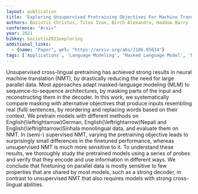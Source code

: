 ```yaml
---
layout: publication
title: 'Exploring Unsupervised Pretraining Objectives For Machine Translation'
authors: Baziotis Christos, Titov Ivan, Birch Alexandra, Haddow Barry
conference: "Arxiv"
year: 2021
bibkey: baziotis2021exploring
additional_links:
  - {name: "Paper", url: "https://arxiv.org/abs/2106.05634"}
tags: ['Applications', 'Language Modeling', 'Masked Language Model', 'Model Architecture', 'Pretraining Methods', 'Training Techniques']
---
```

Unsupervised cross-lingual pretraining has achieved strong results in neural machine translation (NMT), by drastically reducing the need for large parallel data. Most approaches adapt masked-language modeling (MLM) to sequence-to-sequence architectures, by masking parts of the input and reconstructing them in the decoder. In this work, we systematically compare masking with alternative objectives that produce inputs resembling real (full) sentences, by reordering and replacing words based on their context. We pretrain models with different methods on English\(\leftrightarrow\)German, English\(\leftrightarrow\)Nepali and English\(\leftrightarrow\)Sinhala monolingual data, and evaluate them on NMT. In (semi-) supervised NMT, varying the pretraining objective leads to surprisingly small differences in the finetuned performance, whereas unsupervised NMT is much more sensitive to it. To understand these results, we thoroughly study the pretrained models using a series of probes and verify that they encode and use information in different ways. We conclude that finetuning on parallel data is mostly sensitive to few properties that are shared by most models, such as a strong decoder, in contrast to unsupervised NMT that also requires models with strong cross-lingual abilities.
